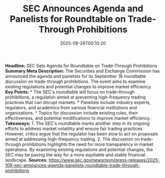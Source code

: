 ﻿---
title: "    SEC Announces Agenda and Panelists for Roundtable on Trade-Through Prohibitions
"
date: "2025-08-28T00:10:20"
category: "Markets"
summary: ""
slug: "    sec announces agenda and panelists for roundtable on tra"
source_urls:
  - "https://www.sec.gov/newsroom/press-releases/2025-109-sec-announces-agenda-panelists-roundtable-trade-through-prohibitions"
seo:
  title: "    SEC Announces Agenda and Panelists for Roundtable on Trade-Through Prohibitions
 | Hash n Hedge"
  description: ""
  keywords: ["news", "markets", "brief"]
---
**Headline:** SEC Sets Agenda for Roundtable on Trade-Through Prohibitions  **Summary Meta Description:** The Securities and Exchange Commission has announced the agenda and panelists for its September 18 roundtable discussion on trade-through prohibitions. The event aims to examine existing regulations and potential changes to improve market efficiency.  **Key Points:**  * The SEC's roundtable will focus on trade-through prohibitions, a regulation aimed at preventing high-frequency trading practices that can disrupt markets. * Panelists include industry experts, regulators, and academics from various financial institutions and organizations. * Topics for discussion include existing rules, their effectiveness, and potential modifications to improve market efficiency.  **Takeaways:**  1. The SEC's roundtable marks another step in its ongoing efforts to address market volatility and ensure fair trading practices. However, critics argue that the regulator has been slow to act on proposals aimed at addressing high-frequency trading. 2. The discussion on trade-through prohibitions highlights the need for more transparency in market operations. By examining existing regulations and potential changes, the SEC may be paving the way for a more equitable and stable financial landscape.  **Sources:**  https://www.sec.gov/newsroom/press-releases/2025-109-sec-announces-agenda-panelists-roundtable-trade-through-prohibitions 
